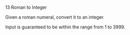 13 Roman to Integer

Given a roman numeral, convert it to an integer.

Input is guaranteed to be within the range from 1 to 3999.